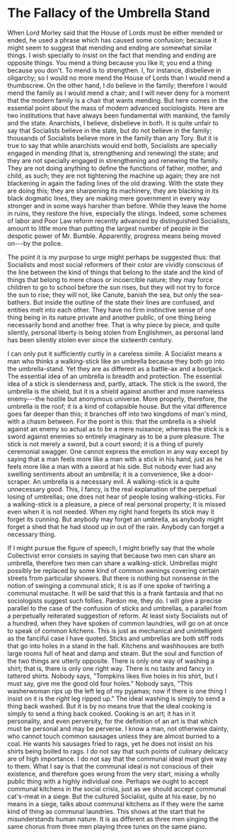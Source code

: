 # The Fallacy of the Umbrella Stand

When Lord Morley said that the House of Lords must be either mended or ended, he used a phrase which has caused some confusion; because it might seem to suggest that mending and ending are somewhat similar things. I wish specially to insist on the fact that mending and ending are opposite things. You mend a thing because you like it; you end a thing because you don't. To mend is to strengthen. I, for instance, disbelieve in oligarchy; so I would no more mend the House of Lords than I would mend a thumbscrew. On the other hand, I do believe in the family; therefore I would mend the family as I would mend a chair; and I will never deny for a moment that the modern family is a chair that wants mending. But here comes in the essential point about the mass of modern advanced sociologists. Here are two institutions that have always been fundamental with mankind, the family and the state. Anarchists, I believe, disbelieve in both. It is quite unfair to say that Socialists believe in the state, but do not believe in the family; thousands of Socialists believe more in the family than any Tory. But it is true to say that while anarchists would end both, Socialists are specially engaged in mending (that is, strengthening and renewing) the state; and they are not specially engaged in strengthening and renewing the family. They are not doing anything to define the functions of father, mother, and child, as such; they are not tightening the machine up again; they are not blackening in again the fading lines of the old drawing. With the state they are doing this; they are sharpening its machinery, they are blacking in its black dogmatic lines, they are making mere government in every way stronger and in some ways harsher than before. While they leave the home in ruins, they restore the hive, especially the stings. Indeed, some schemes of labor and Poor Law reform recently advanced by distinguished Socialists, amount to little more than putting the largest number of people in the despotic power of Mr. Bumble. Apparently, progress means being moved on---by the police.

The point it is my purpose to urge might perhaps be suggested thus: that Socialists and most social reformers of their color are vividly conscious of the line between the kind of things that belong to the state and the kind of things that belong to mere chaos or incoercible nature; they may force children to go to school before the sun rises, but they will not try to force the sun to rise; they will not, like Canute, banish the sea, but only the sea-bathers. But inside the outline of the state their lines are confused, and entities melt into each other. They have no firm instinctive sense of one thing being in its nature private and another public, of one thing being necessarily bond and another free. That is why piece by piece, and quite silently, personal liberty is being stolen from Englishmen, as personal land has been silently stolen ever since the sixteenth century.

I can only put it sufficiently curtly in a careless simile. A Socialist means a man who thinks a walking-stick like an umbrella because they both go into the umbrella-stand. Yet they are as different as a battle-ax and a bootjack. The essential idea of an umbrella is breadth and protection. The essential idea of a stick is slenderness and, partly, attack. The stick is the sword, the umbrella is the shield, but it is a shield against another and more nameless enemy---the hostile but anonymous universe. More properly, therefore, the umbrella is the roof; it is a kind of collapsible house. But the vital difference goes far deeper than this; it branches off into two kingdoms of man's mind, with a chasm between. For the point is this: that the umbrella is a shield against an enemy so actual as to be a mere nuisance; whereas the stick is a sword against enemies so entirely imaginary as to be a pure pleasure. The stick is not merely a sword, but a court sword; it is a thing of purely ceremonial swagger. One cannot express the emotion in any way except by saying that a man feels more like a man with a stick in his hand, just as he feels more like a man with a sword at his side. But nobody ever had any swelling sentiments about an umbrella; it is a convenience, like a door-scraper. An umbrella is a necessary evil. A walking-stick is a quite unnecessary good. This, I fancy, is the real explanation of the perpetual losing of umbrellas; one does not hear of people losing walking-sticks. For a walking-stick is a pleasure, a piece of real personal property; it is missed even when it is not needed. When my right hand forgets its stick may it forget its cunning. But anybody may forget an umbrella, as anybody might forget a shed that he had stood up in out of the rain. Anybody can forget a necessary thing.

If I might pursue the figure of speech, I might briefly say that the whole Collectivist error consists in saying that because two men can share an umbrella, therefore two men can share a walking-stick. Umbrellas might possibly be replaced by some kind of common awnings covering certain streets from particular showers. But there is nothing but nonsense in the notion of swinging a communal stick; it is as if one spoke of twirling a communal mustache. It will be said that this is a frank fantasia and that no sociologists suggest such follies. Pardon me, they do. I will give a precise parallel to the case of the confusion of sticks and umbrellas, a parallel from a perpetually reiterated suggestion of reform. At least sixty Socialists out of a hundred, when they have spoken of common laundries, will go on at once to speak of common kitchens. This is just as mechanical and unintelligent as the fanciful case I have quoted. Sticks and umbrellas are both stiff rods that go into holes in a stand in the hall. Kitchens and washhouses are both large rooms full of heat and damp and steam. But the soul and function of the two things are utterly opposite. There is only one way of washing a shirt; that is, there is only one right way. There is no taste and fancy in tattered shirts. Nobody says, "Tompkins likes five holes in his shirt, but I must say, give me the good old four holes." Nobody says, "This washerwoman rips up the left leg of my pyjamas; now if there is one thing I insist on it is the *right* leg ripped up." The ideal washing is simply to send a thing back washed. But it is by no means true that the ideal cooking is simply to send a thing back cooked. Cooking is an art; it has in it personality, and even perversity, for the definition of an art is that which must be personal and may be perverse. I know a man, not otherwise dainty, who cannot touch common sausages unless they are almost burned to a coal. He wants his sausages fried to rags, yet he does not insist on his shirts being boiled to rags. I do not say that such points of culinary delicacy are of high importance. I do not say that the communal ideal must give way to them. What I say is that the communal ideal is not conscious of their existence, and therefore goes wrong from the very start, mixing a wholly public thing with a highly individual one. Perhaps we ought to accept communal kitchens in the social crisis, just as we should accept communal cat's-meat in a siege. But the cultured Socialist, quite at his ease, by no means in a siege, talks about communal kitchens as if they were the same kind of thing as communal laundries. This shows at the start that he misunderstands human nature. It is as different as three men singing the same chorus from three men playing three tunes on the same piano.
